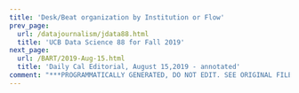 ```yaml
---
title: 'Desk/Beat organization by Institution or Flow'
prev_page:
  url: /datajournalism/jdata88.html
  title: 'UCB Data Science 88 for Fall 2019'
next_page:
  url: /BART/2019-Aug-15.html
  title: 'Daily Cal Editorial, August 15,2019 - annotated'
comment: "***PROGRAMMATICALLY GENERATED, DO NOT EDIT. SEE ORIGINAL FILES IN /content***"
---
```

